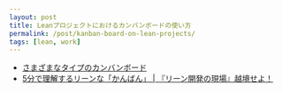 ```yaml
---
layout: post
title: Leanプロジェクトにおけるカンバンボードの使い方
permalink: /post/kanban-board-on-lean-projects/
tags: [lean, work]
---
```


- [さまざまなタイプのカンバンボード](http://www.infoq.com/jp/news/2015/09/kanban-board)
- [5分で理解するリーンな「かんばん」 | 『リーン開発の現場』越境せよ！](http://lean-trenches.com/one-day-in-kanban-land/)